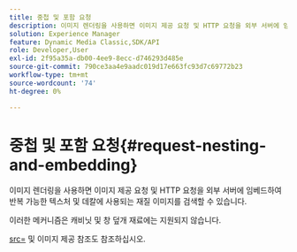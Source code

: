 ```yaml
---
title: 중첩 및 포함 요청
description: 이미지 렌더링을 사용하면 이미지 제공 요청 및 HTTP 요청을 외부 서버에 임베드하여 반복 가능한 텍스처 및 데칼에 사용되는 재질 이미지를 검색할 수 있습니다.
solution: Experience Manager
feature: Dynamic Media Classic,SDK/API
role: Developer,User
exl-id: 2f95a35a-db00-4ee9-8ecc-d746293d485e
source-git-commit: 790ce3aa4e9aadc019d17e663fc93d7c69772b23
workflow-type: tm+mt
source-wordcount: '74'
ht-degree: 0%

---
```


# 중첩 및 포함 요청{#request-nesting-and-embedding}

이미지 렌더링을 사용하면 이미지 제공 요청 및 HTTP 요청을 외부 서버에 임베드하여 반복 가능한 텍스처 및 데칼에 사용되는 재질 이미지를 검색할 수 있습니다.

이러한 메커니즘은 캐비닛 및 창 덮개 재료에는 지원되지 않습니다.

[src=](../../../../../../ir-api/http-protocol/image-rendering-api-ref/c-ir-http-protocol-ref/c-ir-http-protocol-command-reference/r-ir-src.md#reference-62c98abad22149d68d405ed6aaff8272) 및 이미지 제공 참조도 참조하십시오.
